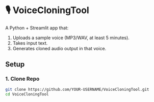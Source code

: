 # 🎙️ VoiceCloningTool

A Python + Streamlit app that:
1. Uploads a sample voice (MP3/WAV, at least 5 minutes).
2. Takes input text.
3. Generates cloned audio output in that voice.

## Setup

### 1. Clone Repo
```bash
git clone https://github.com/YOUR-USERNAME/VoiceCloningTool.git
cd VoiceCloningTool
